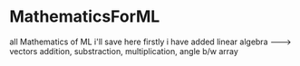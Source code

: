 # MathematicsForML
all Mathematics of ML i'll save here 
firstly i have added linear algebra ---> vectors addition, substraction, multiplication, angle b/w array
